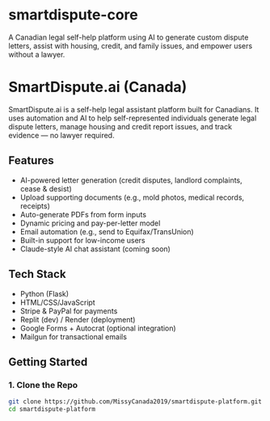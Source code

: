 # smartdispute-core
A Canadian legal self-help platform using AI to generate custom dispute letters, assist with housing, credit, and family issues, and empower users without a lawyer.
# SmartDispute.ai (Canada)

SmartDispute.ai is a self-help legal assistant platform built for Canadians. It uses automation and AI to help self-represented individuals generate legal dispute letters, manage housing and credit report issues, and track evidence — no lawyer required.

## Features

- AI-powered letter generation (credit disputes, landlord complaints, cease & desist)
- Upload supporting documents (e.g., mold photos, medical records, receipts)
- Auto-generate PDFs from form inputs
- Dynamic pricing and pay-per-letter model
- Email automation (e.g., send to Equifax/TransUnion)
- Built-in support for low-income users
- Claude-style AI chat assistant (coming soon)

## Tech Stack

- Python (Flask)
- HTML/CSS/JavaScript
- Stripe & PayPal for payments
- Replit (dev) / Render (deployment)
- Google Forms + Autocrat (optional integration)
- Mailgun for transactional emails

## Getting Started

### 1. Clone the Repo

```bash
git clone https://github.com/MissyCanada2019/smartdispute-platform.git
cd smartdispute-platform
